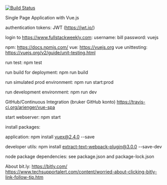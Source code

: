 [![Build Status](https://travis-ci.org/arienger/vue-spa.svg?branch=master)](https://travis-ci.org/arienger/vue-spa)

Single Page Application with Vue.js

authentication tokens: JWT (https://jwt.io/)

login to  https://www.fullstackweekly.com:
username: bill
password: vuejs

npm: https://docs.npmjs.com/
vue: https://vuejs.org
vue unittesting: https://vuejs.org/v2/guide/unit-testing.html

run test:
npm test

run build for deployment:
npm run build

run simulated prod environment:
npm run start:prod

run development environment:
npm run dev

GitHub/Continuous Integration (bruker GitHub konto)
https://travis-ci.org/arienger/vue-spa

start webserver: npm start

install packages:

application:
npm install vuex@2.4.0 --save

developer utils:
npm install extract-text-webpack-plugin@3.0.0 --save-dev

node package dependencies:
see package.json and package-lock.json

About bit.ly: https://bitly.com/
https://www.techsupportalert.com/content/worried-about-clicking-bitly-link-follow-tip.htm

